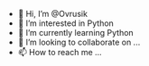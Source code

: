 - 👋 Hi, I’m @Ovrusik
- 👀 I’m interested in Python
- 🌱 I’m currently learning Python
- 💞️ I’m looking to collaborate on ...
- 📫 How to reach me ...

<!---
Ovrusik/Ovrusik is a ✨ special ✨ repository because its `README.md` (this file) appears on your GitHub profile.
You can click the Preview link to take a look at your changes.
--->
